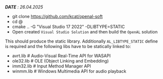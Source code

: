 ***DATE** : 26.04.2025* 

- git clone https://github.com/kcat/openal-soft
- cd @
- cmake .. -G "Visual Studio 17 2022" -DLIBTYPE=STATIC
- Open created `Visual Studio Solution` and then build the `OpenAL` solution

This should produce the static library. Additionally `AL_LIBTYPE_STATIC` define is required and the following libs have to be statically linked to:

- avrt.lib   # Audio-Visual Real-Time API for WASAPI
- ole32.lib  # OLE (Object Linking and Embedding)
- imm32.lib  # Input Method Manager API
- winmm.lib  # Windows Multimedia API for audio playback
